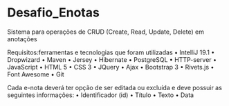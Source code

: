 # Desafio_Enotas
Sistema para operações de CRUD (Create, Read, Update, Delete) em anotações

Requisitos:ferramentas e tecnologias que foram utilizadas 
• IntelliJ 19.1
• Dropwizard
• Maven
• Jersey
• Hibernate
• PostgreSQL
• HTTP-server
• JavaScript
• HTML 5
• CSS 3
• JQuery
• Ajax
• Bootstrap 3
• Rivets.js
• Font Awesome
• Git

Cada e-nota deverá ter opção de ser editada ou excluída e deve possuir as seguintes informações:
• Identificador (id)
• Título
• Texto
• Data

